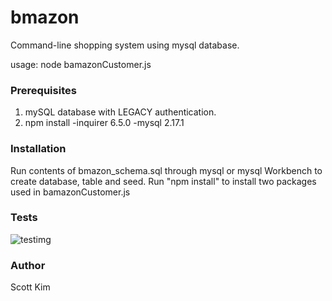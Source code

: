# bmazon
Command-line shopping system using mysql database.

usage: node bamazonCustomer.js

### Prerequisites
1. mySQL database with LEGACY authentication.
2. npm install
  -inquirer 6.5.0
  -mysql 2.17.1

### Installation
Run contents of bmazon_schema.sql through mysql or mysql Workbench to create database, table and seed.
Run "npm install" to install two packages used in bamazonCustomer.js

### Tests
![testimg](https://i.imgur.com/MAmVb7K.gif)

### Author
Scott Kim
